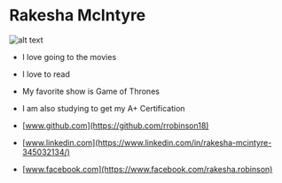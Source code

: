 # Rakesha McIntyre

![alt text](https://media-exp2.licdn.com/mpr/mpr/shrinknp_400_400/AAEAAQAAAAAAAAh0AAAAJDlmZjYxYTkyLTU2NjUtNDQ1ZC04Njc5LWM5NjAwZmFjZjY3Zg.jpg)

+ I love going to the movies
+ I love to read
+ My favorite show is Game of Thrones
+ I am also studying to get my A+ Certification

+ [www.github.com](https://github.com/rrobinson18)
+ [www.linkedin.com](https://www.linkedin.com/in/rakesha-mcintyre-345032134/)
+ [www.facebook.com](https://www.facebook.com/rakesha.robinson)
